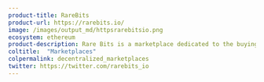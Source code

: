 ```yaml
---
product-title: RareBits
product-url: https://rarebits.io/
image: /images/output_md/httpsrarebitsio.png
ecosystem: ethereum
product-description: Rare Bits is a marketplace dedicated to the buying and selling of crypto assets.
coltitle:  "Marketplaces"
colpermalink: decentralized_marketplaces
twitter: https://twitter.com/rarebits_io
---
```

